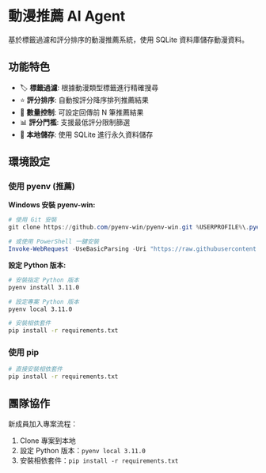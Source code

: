 # 動漫推薦 AI Agent

基於標籤過濾和評分排序的動漫推薦系統，使用 SQLite 資料庫儲存動漫資料。

## 功能特色

- 🏷️ **標籤過濾**: 根據動漫類型標籤進行精確搜尋
- ⭐ **評分排序**: 自動按評分降序排列推薦結果
- 🔢 **數量控制**: 可設定回傳前 N 筆推薦結果
- 📊 **評分門檻**: 支援最低評分限制篩選
- 💾 **本地儲存**: 使用 SQLite 進行永久資料儲存

## 環境設定

### 使用 pyenv (推薦)

**Windows 安裝 pyenv-win:**
```powershell
# 使用 Git 安裝
git clone https://github.com/pyenv-win/pyenv-win.git %USERPROFILE%\.pyenv

# 或使用 PowerShell 一鍵安裝
Invoke-WebRequest -UseBasicParsing -Uri "https://raw.githubusercontent.com/pyenv-win/pyenv-win/master/pyenv-win/install-pyenv-win.ps1" -OutFile "./install-pyenv-win.ps1"; &"./install-pyenv-win.ps1"
```

**設定 Python 版本:**
```bash
# 安裝指定 Python 版本
pyenv install 3.11.0

# 設定專案 Python 版本
pyenv local 3.11.0

# 安裝相依套件
pip install -r requirements.txt
```

### 使用 pip

```bash
# 直接安裝相依套件
pip install -r requirements.txt
```

## 團隊協作

新成員加入專案流程：

1. Clone 專案到本地
2. 設定 Python 版本：`pyenv local 3.11.0`
3. 安裝相依套件：`pip install -r requirements.txt`
